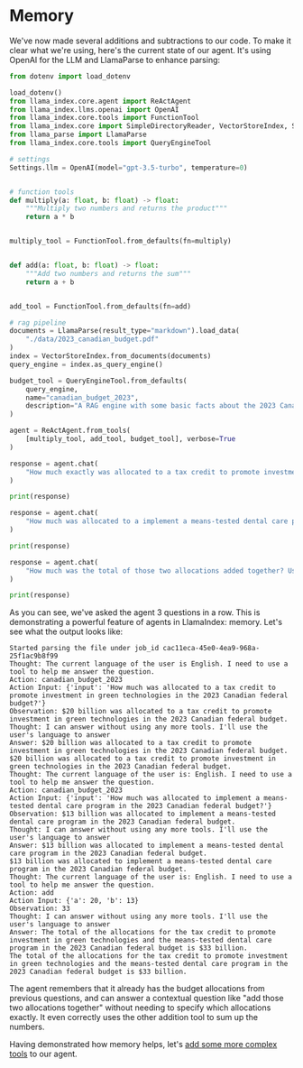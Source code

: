 # Memory

We've now made several additions and subtractions to our code. To make it clear what we're using, here's the current state of our agent. It's using OpenAI for the LLM and LlamaParse to enhance parsing:

```python
from dotenv import load_dotenv

load_dotenv()
from llama_index.core.agent import ReActAgent
from llama_index.llms.openai import OpenAI
from llama_index.core.tools import FunctionTool
from llama_index.core import SimpleDirectoryReader, VectorStoreIndex, Settings
from llama_parse import LlamaParse
from llama_index.core.tools import QueryEngineTool

# settings
Settings.llm = OpenAI(model="gpt-3.5-turbo", temperature=0)


# function tools
def multiply(a: float, b: float) -> float:
    """Multiply two numbers and returns the product"""
    return a * b


multiply_tool = FunctionTool.from_defaults(fn=multiply)


def add(a: float, b: float) -> float:
    """Add two numbers and returns the sum"""
    return a + b


add_tool = FunctionTool.from_defaults(fn=add)

# rag pipeline
documents = LlamaParse(result_type="markdown").load_data(
    "./data/2023_canadian_budget.pdf"
)
index = VectorStoreIndex.from_documents(documents)
query_engine = index.as_query_engine()

budget_tool = QueryEngineTool.from_defaults(
    query_engine,
    name="canadian_budget_2023",
    description="A RAG engine with some basic facts about the 2023 Canadian federal budget. Ask natural-language questions about the budget.",
)

agent = ReActAgent.from_tools(
    [multiply_tool, add_tool, budget_tool], verbose=True
)

response = agent.chat(
    "How much exactly was allocated to a tax credit to promote investment in green technologies in the 2023 Canadian federal budget?"
)

print(response)

response = agent.chat(
    "How much was allocated to a implement a means-tested dental care program in the 2023 Canadian federal budget?"
)

print(response)

response = agent.chat(
    "How much was the total of those two allocations added together? Use a tool to answer any questions."
)

print(response)
```

As you can see, we've asked the agent 3 questions in a row. This is demonstrating a powerful feature of agents in LlamaIndex: memory. Let's see what the output looks like:

```
Started parsing the file under job_id cac11eca-45e0-4ea9-968a-25f1ac9b8f99
Thought: The current language of the user is English. I need to use a tool to help me answer the question.
Action: canadian_budget_2023
Action Input: {'input': 'How much was allocated to a tax credit to promote investment in green technologies in the 2023 Canadian federal budget?'}
Observation: $20 billion was allocated to a tax credit to promote investment in green technologies in the 2023 Canadian federal budget.
Thought: I can answer without using any more tools. I'll use the user's language to answer
Answer: $20 billion was allocated to a tax credit to promote investment in green technologies in the 2023 Canadian federal budget.
$20 billion was allocated to a tax credit to promote investment in green technologies in the 2023 Canadian federal budget.
Thought: The current language of the user is: English. I need to use a tool to help me answer the question.
Action: canadian_budget_2023
Action Input: {'input': 'How much was allocated to implement a means-tested dental care program in the 2023 Canadian federal budget?'}
Observation: $13 billion was allocated to implement a means-tested dental care program in the 2023 Canadian federal budget.
Thought: I can answer without using any more tools. I'll use the user's language to answer
Answer: $13 billion was allocated to implement a means-tested dental care program in the 2023 Canadian federal budget.
$13 billion was allocated to implement a means-tested dental care program in the 2023 Canadian federal budget.
Thought: The current language of the user is: English. I need to use a tool to help me answer the question.
Action: add
Action Input: {'a': 20, 'b': 13}
Observation: 33
Thought: I can answer without using any more tools. I'll use the user's language to answer
Answer: The total of the allocations for the tax credit to promote investment in green technologies and the means-tested dental care program in the 2023 Canadian federal budget is $33 billion.
The total of the allocations for the tax credit to promote investment in green technologies and the means-tested dental care program in the 2023 Canadian federal budget is $33 billion.
```

The agent remembers that it already has the budget allocations from previous questions, and can answer a contextual question like "add those two allocations together" without needing to specify which allocations exactly. It even correctly uses the other addition tool to sum up the numbers.

Having demonstrated how memory helps, let's [add some more complex tools](./tools.md) to our agent.
